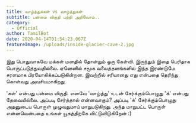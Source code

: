 ```yaml
---
title: வாழ்த்துக்கள் vs வாழ்த்துகள்
subtitle: பன்மை விகுதி பற்றி அறிவோம்..
category:
  - Official
author: TamilBot
date: 2020-04-14T01:54:23.067Z
featureImage: /uploads/inside-glacier-cave-2.jpg
---
```

இது பொதுவாகவே மக்கள் மனதில் தோன்றும் ஒரு கேள்வி. இருந்தும் இதை பெரிதாக பொருட்படுத்துவதில்லை. ஏனெனில் சமூக வலைத்தளங்களில் இந்த இரண்டுமே சரளமாக பிரயோகிக்கப்படுகின்றன. இவற்றில் சரியானது எது என்பதை தெரிந்து கொள்வது அவசியமாகிறது.

'கள்' என்பது பன்மை விகுதி. எனவே 'வாழ்த்து' உடன் சேர்க்கும்பொழுது 'க்' என்பது தேவையில்லை. அப்படி சேர்த்தால் என்னவாகும்? அப்படி 'க்' சேர்க்கும்பொழுது அதனுடைய பொருள் முழுவதுமாய் மாறுபடுகிறது. அந்த மாறுபட்ட பொருள் என்னவென்பதை உங்கள் யூகத்திற்கே விட்டுவிடுகிறேன் :)